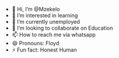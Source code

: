 - 👋 Hi, I’m @Mzekelo
- 👀 I’m interested in learning 
- 🌱 I’m currently unemployed 
- 💞️ I’m looking to collaborate on Education 
- 📫 How to reach me via whatsapp
- 😄 Pronouns: Floyd 
- ⚡ Fun fact: Honest Human 
